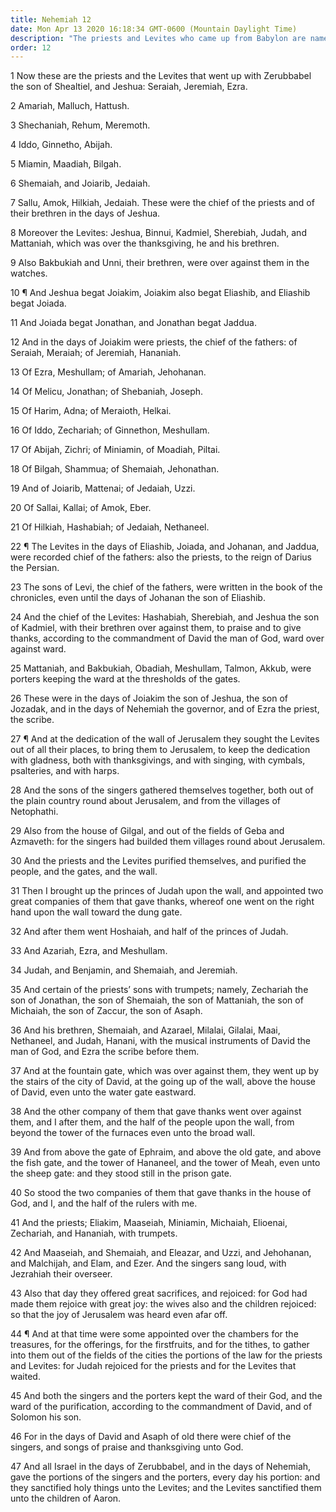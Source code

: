 ```yaml
---
title: Nehemiah 12
date: Mon Apr 13 2020 16:18:34 GMT-0600 (Mountain Daylight Time)
description: "The priests and Levites who came up from Babylon are named—The walls of Jerusalem are dedicated—The offices of priests and Levites are appointed in the temple."
order: 12
---
```


1 Now these are the priests and the Levites that went up with Zerubbabel the son of Shealtiel, and Jeshua: Seraiah, Jeremiah, Ezra.

2 Amariah, Malluch, Hattush.

3 Shechaniah, Rehum, Meremoth.

4 Iddo, Ginnetho, Abijah.

5 Miamin, Maadiah, Bilgah.

6 Shemaiah, and Joiarib, Jedaiah.

7 Sallu, Amok, Hilkiah, Jedaiah. These were the chief of the priests and of their brethren in the days of Jeshua.

8 Moreover the Levites: Jeshua, Binnui, Kadmiel, Sherebiah, Judah, and Mattaniah, which was over the thanksgiving, he and his brethren.

9 Also Bakbukiah and Unni, their brethren, were over against them in the watches.

10 ¶ And Jeshua begat Joiakim, Joiakim also begat Eliashib, and Eliashib begat Joiada.

11 And Joiada begat Jonathan, and Jonathan begat Jaddua.

12 And in the days of Joiakim were priests, the chief of the fathers: of Seraiah, Meraiah; of Jeremiah, Hananiah.

13 Of Ezra, Meshullam; of Amariah, Jehohanan.

14 Of Melicu, Jonathan; of Shebaniah, Joseph.

15 Of Harim, Adna; of Meraioth, Helkai.

16 Of Iddo, Zechariah; of Ginnethon, Meshullam.

17 Of Abijah, Zichri; of Miniamin, of Moadiah, Piltai.

18 Of Bilgah, Shammua; of Shemaiah, Jehonathan.

19 And of Joiarib, Mattenai; of Jedaiah, Uzzi.

20 Of Sallai, Kallai; of Amok, Eber.

21 Of Hilkiah, Hashabiah; of Jedaiah, Nethaneel.

22 ¶ The Levites in the days of Eliashib, Joiada, and Johanan, and Jaddua, were recorded chief of the fathers: also the priests, to the reign of Darius the Persian.

23 The sons of Levi, the chief of the fathers, were written in the book of the chronicles, even until the days of Johanan the son of Eliashib.

24 And the chief of the Levites: Hashabiah, Sherebiah, and Jeshua the son of Kadmiel, with their brethren over against them, to praise and to give thanks, according to the commandment of David the man of God, ward over against ward.

25 Mattaniah, and Bakbukiah, Obadiah, Meshullam, Talmon, Akkub, were porters keeping the ward at the thresholds of the gates.

26 These were in the days of Joiakim the son of Jeshua, the son of Jozadak, and in the days of Nehemiah the governor, and of Ezra the priest, the scribe.

27 ¶ And at the dedication of the wall of Jerusalem they sought the Levites out of all their places, to bring them to Jerusalem, to keep the dedication with gladness, both with thanksgivings, and with singing, with cymbals, psalteries, and with harps.

28 And the sons of the singers gathered themselves together, both out of the plain country round about Jerusalem, and from the villages of Netophathi.

29 Also from the house of Gilgal, and out of the fields of Geba and Azmaveth: for the singers had builded them villages round about Jerusalem.

30 And the priests and the Levites purified themselves, and purified the people, and the gates, and the wall.

31 Then I brought up the princes of Judah upon the wall, and appointed two great companies of them that gave thanks, whereof one went on the right hand upon the wall toward the dung gate.

32 And after them went Hoshaiah, and half of the princes of Judah.

33 And Azariah, Ezra, and Meshullam.

34 Judah, and Benjamin, and Shemaiah, and Jeremiah.

35 And certain of the priests’ sons with trumpets; namely, Zechariah the son of Jonathan, the son of Shemaiah, the son of Mattaniah, the son of Michaiah, the son of Zaccur, the son of Asaph.

36 And his brethren, Shemaiah, and Azarael, Milalai, Gilalai, Maai, Nethaneel, and Judah, Hanani, with the musical instruments of David the man of God, and Ezra the scribe before them.

37 And at the fountain gate, which was over against them, they went up by the stairs of the city of David, at the going up of the wall, above the house of David, even unto the water gate eastward.

38 And the other company of them that gave thanks went over against them, and I after them, and the half of the people upon the wall, from beyond the tower of the furnaces even unto the broad wall.

39 And from above the gate of Ephraim, and above the old gate, and above the fish gate, and the tower of Hananeel, and the tower of Meah, even unto the sheep gate: and they stood still in the prison gate.

40 So stood the two companies of them that gave thanks in the house of God, and I, and the half of the rulers with me.

41 And the priests; Eliakim, Maaseiah, Miniamin, Michaiah, Elioenai, Zechariah, and Hananiah, with trumpets.

42 And Maaseiah, and Shemaiah, and Eleazar, and Uzzi, and Jehohanan, and Malchijah, and Elam, and Ezer. And the singers sang loud, with Jezrahiah their overseer.

43 Also that day they offered great sacrifices, and rejoiced: for God had made them rejoice with great joy: the wives also and the children rejoiced: so that the joy of Jerusalem was heard even afar off.

44 ¶ And at that time were some appointed over the chambers for the treasures, for the offerings, for the firstfruits, and for the tithes, to gather into them out of the fields of the cities the portions of the law for the priests and Levites: for Judah rejoiced for the priests and for the Levites that waited.

45 And both the singers and the porters kept the ward of their God, and the ward of the purification, according to the commandment of David, and of Solomon his son.

46 For in the days of David and Asaph of old there were chief of the singers, and songs of praise and thanksgiving unto God.

47 And all Israel in the days of Zerubbabel, and in the days of Nehemiah, gave the portions of the singers and the porters, every day his portion: and they sanctified holy things unto the Levites; and the Levites sanctified them unto the children of Aaron.
